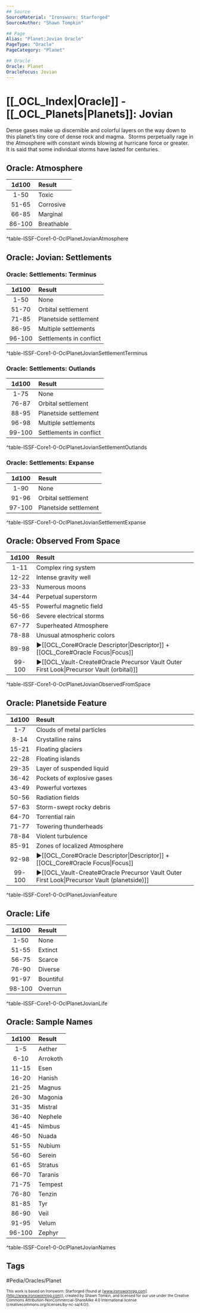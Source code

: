 ```yaml
---
## Source
SourceMaterial: "Ironsworn: Starforged"
SourceAuthor: "Shawn Tompkin"

## Page
Alias: "Planet:Jovian Oracle"
PageType: "Oracle"
PageCategory: "Planet"

## Oracle
Oracle: Planet
OracleFocus: Jovian
---
```

# [[_OCL_Index|Oracle]] - [[_OCL_Planets|Planets]]: Jovian
Dense gases make up discernible and colorful layers on the way down to this planet’s tiny core of dense rock and magma.  Storms perpetually rage in the Atmosphere with constant winds blowing at hurricane force or greater.  It is said that some individual storms have lasted for centuries.

## Oracle: Atmosphere
| 1d100 | Result |
|:---:|:--- |
| 1-50 | Toxic |
| 51-65 | Corrosive |
| 66-85 | Marginal |
| 86-100 | Breathable |
^table-ISSF-Core1-0-OclPlanetJovianAtmosphere

## Oracle: Jovian: Settlements
### Oracle: Settlements: Terminus
| 1d100 | Result |
|:---:|:--- |
| 1-50 | None |
| 51-70 | Orbital settlement |
| 71-85 | Planetside settlement |
| 86-95 | Multiple settlements |
| 96-100 | Settlements in conflict |
^table-ISSF-Core1-0-OclPlanetJovianSettlementTerminus

### Oracle: Settlements: Outlands
| 1d100 | Result |
|:---:|:--- |
| 1-75 | None |
| 76-87 | Orbital settlement |
| 88-95 | Planetside settlement |
| 96-98 | Multiple settlements |
| 99-100 | Settlements in conflict |
^table-ISSF-Core1-0-OclPlanetJovianSettlementOutlands

### Oracle: Settlements: Expanse
| 1d100 | Result |
|:---:|:--- |
| 1-90 | None |
| 91-96 | Orbital settlement |
| 97-100 | Planetside settlement |
^table-ISSF-Core1-0-OclPlanetJovianSettlementExpanse

## Oracle: Observed From Space
| 1d100 | Result |
|:---:|:--- |
| 1-11 | Complex ring system |
| 12-22 | Intense gravity well |
| 23-33 | Numerous moons |
| 34-44 | Perpetual superstorm |
| 45-55 | Powerful magnetic field |
| 56-66 | Severe electrical storms |
| 67-77 | Superheated Atmosphere |
| 78-88 | Unusual atmospheric colors |
| 89-98 | ▶[[OCL_Core#Oracle Descriptor\|Descriptor]] + [[OCL_Core#Oracle Focus\|Focus]] |
| 99-100 | ▶[[OCL_Vault-Create#Oracle Precursor Vault Outer First Look\|Precursor Vault (orbital)]] |
^table-ISSF-Core1-0-OclPlanetJovianObservedFromSpace

## Oracle: Planetside Feature
| 1d100 | Result |
|:---:|:--- |
| 1-7 | Clouds of metal particles |
| 8-14 | Crystalline rains |
| 15-21 | Floating glaciers |
| 22-28 | Floating islands |
| 29-35 | Layer of suspended liquid |
| 36-42 | Pockets of explosive gases |
| 43-49 | Powerful vortexes |
| 50-56 | Radiation fields |
| 57-63 | Storm-swept rocky debris |
| 64-70 | Torrential rain |
| 71-77 | Towering thunderheads |
| 78-84 | Violent turbulence |
| 85-91 | Zones of localized Atmosphere |
| 92-98 | ▶[[OCL_Core#Oracle Descriptor\|Descriptor]] + [[OCL_Core#Oracle Focus\|Focus]] |
| 99-100 | ▶[[OCL_Vault-Create#Oracle Precursor Vault Outer First Look\|Precursor Vault (planetside)]] |
^table-ISSF-Core1-0-OclPlanetJovianFeature

## Oracle: Life
| 1d100 | Result |
|:---:|:--- |
| 1-50 | None |
| 51-55 | Extinct |
| 56-75 | Scarce |
| 76-90 | Diverse |
| 91-97 | Bountiful |
| 98-100 | Overrun |
^table-ISSF-Core1-0-OclPlanetJovianLife

## Oracle: Sample Names
| 1d100 | Result |
|:---:|:--- |
| 1-5 | Aether |
| 6-10 | Arrokoth |
| 11-15 | Esen |
| 16-20 | Hanish |
| 21-25 | Magnus |
| 26-30 | Magonia |
| 31-35 | Mistral |
| 36-40 | Nephele |
| 41-45 | Nimbus |
| 46-50 | Nuada |
| 51-55 | Nubium |
| 56-60 | Serein |
| 61-65 | Stratus |
| 66-70 | Taranis |
| 71-75 | Tempest |
| 76-80 | Tenzin |
| 81-85 | Tyr |
| 86-90 | Veil |
| 91-95 | Velum |
| 96-100 | Zephyr |
^table-ISSF-Core1-0-OclPlanetJovianNames


## Tags
#Pedia/Oracles/Planet 

<font size=-2>This work is based on Ironsworn: Starforged (found at [www.ironswornrpg.com](http://www.ironswornrpg.com)), created by Shawn Tomkin, and licensed for our use under the Creative Commons Attribution-NonCommercial-ShareAlike 4.0 International license  (creativecommons.org/licenses/by-nc-sa/4.0/).</font>